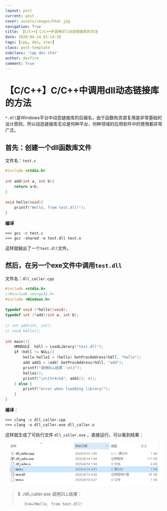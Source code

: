 ```yaml
---
layout: post
current: post
cover: assets/images/html.jpg
navigation: True
title: 【C/C++】C/C++中调用dll动态链接库的方法
date: 2020-04-14 01:14:28
tags: [cpp, dev, star]
class: post-template
subclass: 'cpp dev star'
author: dexfire
comment: True
---
```


# 【C/C++】C/C++中调用dll动态链接库的方法

`*.dll`是Windows平台中动态链接库的后缀名，由于函数和资源复用是非常基础的设计原则，所以动态链接库无论是何种平台，何种领域的应用软件中的使用都非常广泛。

## 首先：创建一个dll函数库文件
文件名：`test.c`
```c++
#include <stdio.h>

int add(int a, int b){
    return a+b;
}

void hello(void){
    printf("Hello, from test.dll!");
}
```

**编译**

```batch
>>> gcc -c test.c
>>> gcc -shared -o test.dll test.o
```
这样就输出了一个`test.dll`文件。

## 然后，在另一个exe文件中调用`test.dll`
文件名：`dll_caller.cpp`
```cpp
#include <stdio.h>
//#include <mingw32.h>
#include <Windows.h>

typedef void (*hello)(void);
typedef int (*add)(int a, int b);

// int add(int, int);
// void hello();

int main(){
    HMODULE  hdll = LoadLibrary("test.dll");
    if (hdll != NULL){
        hello hello1 = (hello) GetProcAddress(hdll, "hello");
        add add1 = (add) GetProcAddress(hdll, "add");
        printf("调用DLL结果：\n\t");
        hello1();
        printf("\n\t3+4=%d", add1(3, 4));
    } else {
        printf("error when loadding library!");
    }
}
```

**编译**：

```batch
>>> clang -c dll_caller.cpp
>>> clang -o dll_caller.exe dll_caller.o
```

这样就生成了可执行文件 `dll_caller.exe` ，直接运行，可以看到结果：

![the files generated by gcc](/assets/images/QQ截图20200414012416.png)

> $ ./dll_caller.exe
> 调用DLL结果：
>
>        3+4=7Hello, from test.dll!
